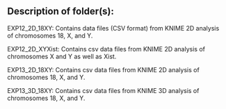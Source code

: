 ## Description of folder(s):

EXP12_2D_18XY: Contains data files (CSV format) from KNIME 2D analysis of chromosomes 18, X, and Y.  

EXP12_2D_XYXist: Contains csv data files from KNIME 2D analysis of chromosomes X and Y as well as Xist.  

EXP13_2D_18XY: Contains csv data files from KNIME 2D analysis of chromosomes 18, X, and Y.  

EXP13_3D_18XY: Contains csv data files from KNIME 3D analysis of chromosomes 18, X, and Y.  

